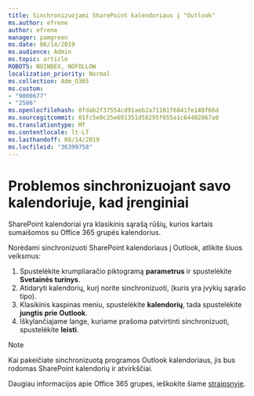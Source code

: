 ```yaml
---
title: Sinchronizuojami SharePoint kalendoriaus į "Outlook"
ms.author: efrene
author: efrene
manager: pamgreen
ms.date: 08/14/2019
ms.audience: Admin
ms.topic: article
ROBOTS: NOINDEX, NOFOLLOW
localization_priority: Normal
ms.collection: Adm_O365
ms.custom:
- "9000677"
- "2586"
ms.openlocfilehash: 0fdab2f37554cd91aeb2a71101f6841fe148f66d
ms.sourcegitcommit: 01fc5e0c25e691351d58295f055a1c64402867a0
ms.translationtype: MT
ms.contentlocale: lt-LT
ms.lasthandoff: 08/14/2019
ms.locfileid: "36399758"
---
```

# <a name="issues-synchronizing-your-calendar-to-devices"></a>Problemos sinchronizuojant savo kalendoriuje, kad įrenginiai

SharePoint kalendoriai yra klasikinis sąrašą rūšių, kurios kartais sumaišomos su Office 365 grupės kalendorius.

Norėdami sinchronizuoti SharePoint kalendoriaus į Outlook, atlikite šiuos veiksmus:

1. Spustelėkite krumpliaračio piktogramą **parametrus** ir spustelėkite **Svetainės turinys**.
2. Atidaryti kalendorių, kurį norite sinchronizuoti, (kuris yra įvykių sąrašo tipo).
3. Klasikinis kaspinas meniu, spustelėkite **kalendorių**, tada spustelėkite **jungtis prie Outlook**.
4. Iškylančiajame lange, kuriame prašoma patvirtinti sinchronizuoti, spustelėkite **leisti**.

>[!Note]
> Kai pakeičiate sinchronizuotą programos Outlook kalendoriaus, jis bus rodomas SharePoint kalendorių ir atvirkščiai.

Daugiau informacijos apie Office 365 grupes, ieškokite šiame [straipsnyje](https://support.office.com/en-us/article/Learn-about-Office-365-groups-b565caa1-5c40-40ef-9915-60fdb2d97fa2).
